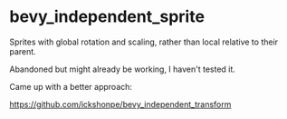 # bevy_independent_sprite

Sprites with global rotation and scaling, rather than local relative to their parent.

Abandoned but might already be working, I haven't tested it.

Came up with a better approach:

 https://github.com/ickshonpe/bevy_independent_transform



